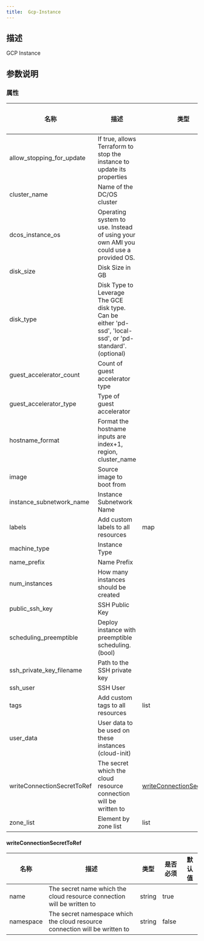 ```yaml
---
title:  Gcp-Instance
---
```


## 描述

GCP Instance

## 参数说明


### 属性

 名称 | 描述 | 类型 | 是否必须 | 默认值 
 ------------ | ------------- | ------------- | ------------- | ------------- 
 allow_stopping_for_update | If true, allows Terraform to stop the instance to update its properties |  | false |  
 cluster_name | Name of the DC/OS cluster |  | true |  
 dcos_instance_os | Operating system to use. Instead of using your own AMI you could use a provided OS. |  | true |  
 disk_size | Disk Size in GB |  | true |  
 disk_type | Disk Type to Leverage The GCE disk type. Can be either 'pd-ssd', 'local-ssd', or 'pd-standard'. (optional) |  | true |  
 guest_accelerator_count | Count of guest accelerator type |  | false |  
 guest_accelerator_type | Type of guest accelerator |  | false |  
 hostname_format | Format the hostname inputs are index+1, region, cluster_name |  | false |  
 image | Source image to boot from |  | true |  
 instance_subnetwork_name | Instance Subnetwork Name |  | true |  
 labels | Add custom labels to all resources | map | false |  
 machine_type | Instance Type |  | true |  
 name_prefix | Name Prefix |  | false |  
 num_instances | How many instances should be created |  | true |  
 public_ssh_key | SSH Public Key |  | true |  
 scheduling_preemptible | Deploy instance with preemptible scheduling. (bool) |  | false |  
 ssh_private_key_filename | Path to the SSH private key |  | false |  
 ssh_user | SSH User |  | true |  
 tags | Add custom tags to all resources | list | false |  
 user_data | User data to be used on these instances (cloud-init) |  | true |  
 writeConnectionSecretToRef | The secret which the cloud resource connection will be written to | [writeConnectionSecretToRef](#writeConnectionSecretToRef) | false |  
 zone_list | Element by zone list | list | true |  


#### writeConnectionSecretToRef

 名称 | 描述 | 类型 | 是否必须 | 默认值 
 ------------ | ------------- | ------------- | ------------- | ------------- 
 name | The secret name which the cloud resource connection will be written to | string | true |  
 namespace | The secret namespace which the cloud resource connection will be written to | string | false |  
